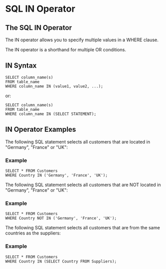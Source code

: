 # SQL IN Operator

## The SQL IN Operator
The IN operator allows you to specify multiple values in a WHERE clause.

The IN operator is a shorthand for multiple OR conditions.

## IN Syntax
```
SELECT column_name(s)
FROM table_name
WHERE column_name IN (value1, value2, ...);
```

or:

```
SELECT column_name(s)
FROM table_name
WHERE column_name IN (SELECT STATEMENT);
```

## IN Operator Examples
The following SQL statement selects all customers that are located in "Germany", "France" or "UK":

### Example
```
SELECT * FROM Customers
WHERE Country IN ('Germany', 'France', 'UK');
```

The following SQL statement selects all customers that are NOT located in "Germany", "France" or "UK":

### Example
```
SELECT * FROM Customers
WHERE Country NOT IN ('Germany', 'France', 'UK');
```

The following SQL statement selects all customers that are from the same countries as the suppliers:

### Example
```
SELECT * FROM Customers
WHERE Country IN (SELECT Country FROM Suppliers);
```